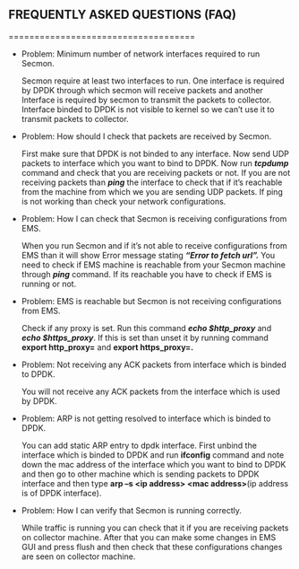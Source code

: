 ## FREQUENTLY ASKED QUESTIONS (FAQ)
====================================

-   Problem: Minimum number of network interfaces required to
    run Secmon.

    Secmon require at least two interfaces to run. One interface is
    required by DPDK through which secmon will receive packets and
    another Interface is required by secmon to transmit the packets
    to collector. Interface binded to DPDK is not visible to kernel so
    we can’t use it to transmit packets to collector.

-   Problem: How should I check that packets are received by Secmon.

    First make sure that DPDK is not binded to any interface. Now send
    UDP packets to interface which you want to bind to DPDK. Now run
    ***tcpdump*** command and check that you are receiving packets
    or not. If you are not receiving packets than ***ping*** the
    interface to check that if it’s reachable from the machine from
    which we you are sending UDP packets. If ping is not working than
    check your network configurations.

-   Problem: How I can check that Secmon is receiving configurations
    from EMS.

    When you run Secmon and if it’s not able to receive configurations
    from EMS than it will show Error message stating ***“Error to
    fetch url”.*** You need to check if EMS machine is reachable from
    your Secmon machine through ***ping*** command. If its reachable you
    have to check if EMS is running or not.

-   Problem: EMS is reachable but Secmon is not receiving configurations
    from EMS.

    Check if any proxy is set. Run this command ***echo $http\_proxy***
    and ***echo $https\_proxy***. If this is set than unset it by
    running command **export http\_proxy=** and
    **export https\_proxy=.**

-   Problem: Not receiving any ACK packets from interface which is
    binded to DPDK.

    You will not receive any ACK packets from the interface which is
    used by DPDK.

-   Problem: ARP is not getting resolved to interface which is binded
    to DPDK.

    You can add static ARP entry to dpdk interface. First unbind the
    interface which is binded to DPDK and run **ifconfig** command and
    note down the mac address of the interface which you want to bind to
    DPDK and then go to other machine which is sending packets to DPDK
    interface and then type **arp –s &lt;ip address&gt; &lt;mac
    address&gt;**(ip address is of DPDK interface).

-   Problem: How I can verify that Secmon is running correctly.

    While traffic is running you can check that it if you are receiving
    packets on collector machine. After that you can make some changes
    in EMS GUI and press flush and then check that these configurations
    changes are seen on collector machine.
